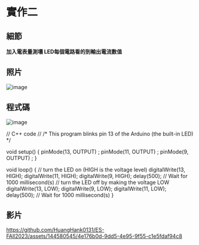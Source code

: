 # 實作二 

## 細節 
**加入電表量測壤 LED每個電路看的到輸出電流數值**
 ## 照片

![image](https://github.com/HuangHank0131/ES-FAll2023/assets/144580545/3c8634c3-9fdb-4287-94ce-193b0cc6b138)

## 程式碼

![image](https://github.com/HuangHank0131/ES-FAll2023/assets/144580545/91b0e55e-3f89-4490-b875-c4de749a9016)


// C++ code
//
/*
  This program blinks pin 13 of the Arduino (the
  built-in LED)
*/

void setup()
{
  pinMode(13, OUTPUT) ;
  pinMode(11, OUTPUT) ;
  pinMode(9, OUTPUT) ;
}

void loop()
{
  // turn the LED on (HIGH is the voltage level)
  digitalWrite(13, HIGH);
  digitalWrite(11, HIGH);
  digitalWrite(9, HIGH);
  delay(500); // Wait for 1000 millisecond(s)
  // turn the LED off by making the voltage LOW
  digitalWrite(13, LOW);
  digitalWrite(9, LOW);
  digitalWrite(11, LOW);
  delay(500); // Wait for 1000 millisecond(s)
}

## 影片

https://github.com/HuangHank0131/ES-FAll2023/assets/144580545/4e176b0d-9dd5-4e95-9f55-c1e5fdaf94c8
